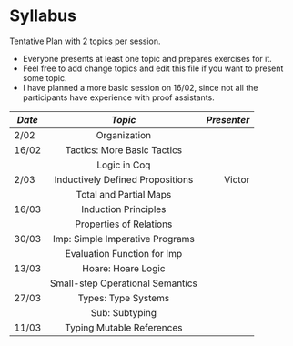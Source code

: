 # Syllabus

Tentative Plan with 2 topics per session.

* Everyone presents at least one topic and prepares exercises for it.
* Feel free to add change topics and edit this file if you want to present some topic.
* I have planned  a more basic session on 16/02, since not all the participants have experience with proof assistants.

| *Date*  | *Topic*                          | *Presenter* |
| ------- |:--------------------------------:| -----------:|
|  2/02   | Organization                     |             |
|  16/02  | Tactics: More Basic Tactics      |             |
|         | Logic in Coq                     |             |
|   2/03  | Inductively Defined Propositions | Victor      |
|         | Total and Partial Maps           |             |
|  16/03  | Induction Principles             |             |
|         | Properties of Relations          |             |
|  30/03  | Imp: Simple Imperative Programs  |             |
|         | Evaluation Function for Imp      |             |
|  13/03  | Hoare: Hoare Logic               |             |
|         | Small-step Operational Semantics |             |
|  27/03  | Types: Type Systems              |             |
|         | Sub: Subtyping                   |             |
|  11/03  | Typing Mutable References        |             |




